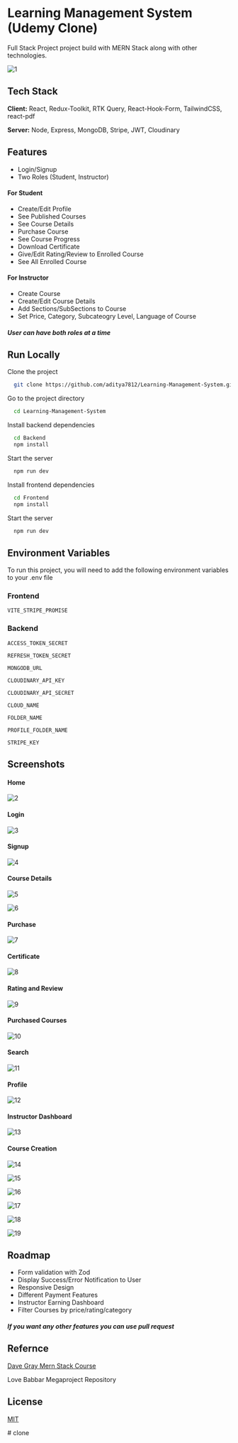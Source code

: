 
# Learning Management System (Udemy Clone)

Full Stack Project project build with MERN Stack along with other technologies.

![1](https://github.com/aditya7812/Learning-Management-System/assets/117096897/e4763f04-a250-46f3-9a4d-25e2f1e3b493)


## Tech Stack

**Client:** React, Redux-Toolkit, RTK Query, React-Hook-Form, TailwindCSS, react-pdf

**Server:** Node, Express, MongoDB, Stripe, JWT, Cloudinary


## Features


- Login/Signup
- Two Roles (Student, Instructor)

#### For Student
- Create/Edit Profile
- See Published Courses
- See Course Details
- Purchase Course
- See Course Progress
- Download Certificate
- Give/Edit Rating/Review to Enrolled Course
- See All Enrolled Course

#### For Instructor
- Create Course 
- Create/Edit Course Details 
- Add Sections/SubSections to Course
- Set Price, Category, Subcateogry Level, Language of Course

##### User can have both roles at a time


## Run Locally

Clone the project

```bash
  git clone https://github.com/aditya7812/Learning-Management-System.git
```

Go to the project directory

```bash
  cd Learning-Management-System
```

Install backend dependencies

```bash
  cd Backend
  npm install
```

Start the server

```bash
  npm run dev
```

Install frontend dependencies

```bash
  cd Frontend
  npm install
```

Start the server

```bash
  npm run dev
```


## Environment Variables

To run this project, you will need to add the following environment variables to your .env file
### Frontend

`VITE_STRIPE_PROMISE`

### Backend

`ACCESS_TOKEN_SECRET`

`REFRESH_TOKEN_SECRET`

`MONGODB_URL`

`CLOUDINARY_API_KEY`

`CLOUDINARY_API_SECRET`

`CLOUD_NAME`

`FOLDER_NAME`

`PROFILE_FOLDER_NAME`

`STRIPE_KEY`



## Screenshots

#### Home


![2](https://github.com/aditya7812/Learning-Management-System/assets/117096897/243de49b-0579-4b9f-b00d-61e22d43fe1b)


#### Login

![3](https://github.com/aditya7812/Learning-Management-System/assets/117096897/acbf4fe2-8c29-46b2-9c8e-cee8f58f44fd)


#### Signup

![4](https://github.com/aditya7812/Learning-Management-System/assets/117096897/7766a96c-7a96-495d-a3b7-1a3ca7a959cc)


#### Course Details

![5](https://github.com/aditya7812/Learning-Management-System/assets/117096897/3a892ac0-a9cf-4d6e-8344-20ef2387ea0f)

![6](https://github.com/aditya7812/Learning-Management-System/assets/117096897/33aaf4ca-c5ab-467e-b7da-ecaa47af18be)


#### Purchase

![7](https://github.com/aditya7812/Learning-Management-System/assets/117096897/3af8f350-52d2-4f20-bae1-ac5fce682617)


#### Certificate

![8](https://github.com/aditya7812/Learning-Management-System/assets/117096897/5ffa28ae-9ba7-44e0-91fa-1f0ef81dc576)


#### Rating and Review

![9](https://github.com/aditya7812/Learning-Management-System/assets/117096897/d709c9c8-8cee-454c-8375-8660329ff0df)


#### Purchased Courses

![10](https://github.com/aditya7812/Learning-Management-System/assets/117096897/aa56a934-2a0b-4e9f-aa42-1b3166dc6047)


#### Search

![11](https://github.com/aditya7812/Learning-Management-System/assets/117096897/ea233a29-32e1-4fc2-a088-992be4eb6ba4)


#### Profile 

![12](https://github.com/aditya7812/Learning-Management-System/assets/117096897/cb0d25a4-54b3-4cb0-a27a-f827bc2752dd)


#### Instructor Dashboard

![13](https://github.com/aditya7812/Learning-Management-System/assets/117096897/d8d9613f-89ed-4100-86cd-67d07b518a80)


#### Course Creation

![14](https://github.com/aditya7812/Learning-Management-System/assets/117096897/d5a1ae99-e556-43c0-8760-f9633ef3a32b)

![15](https://github.com/aditya7812/Learning-Management-System/assets/117096897/4a1ed44b-7c4f-4719-8b12-05e89e492fc8)

![16](https://github.com/aditya7812/Learning-Management-System/assets/117096897/7cf908be-c2ca-4837-8992-97c195e2c957)

![17](https://github.com/aditya7812/Learning-Management-System/assets/117096897/af630496-90de-4cf2-95e3-9d5a48f6dd6a)

![18](https://github.com/aditya7812/Learning-Management-System/assets/117096897/e7ccd102-153b-4d67-b191-8ab85b55e231)

![19](https://github.com/aditya7812/Learning-Management-System/assets/117096897/58f66824-6964-49e1-b9ac-07f23a4159f9)



## Roadmap

- Form validation with Zod
- Display Success/Error Notification to User
- Responsive Design
- Different Payment Features
- Instructor Earning Dashboard
- Filter Courses by price/rating/category

##### If you want any other features you can use pull request


## Refernce
[Dave Gray Mern Stack Course](https://github.com/gitdagray/mern_stack_course)

Love Babbar Megaproject Repository





## License

[MIT](https://choosealicense.com/licenses/mit/)


#   c l o n e  
 